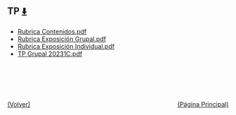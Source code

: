 
<html>
<body>
<h2>TP <a href="https://downgit.github.io/#/home?url=https://github.com/Apuntes-FIUBA/Apuntes-Electronica/tree/main/95 - Computación/9507 - Teoria del Lenguaje de Programacion/TP" style="font-size:20px">  ⬇️ </a></h2>
<ul>
    <li><a href="Rubrica Contenidos.pdf">Rubrica Contenidos.pdf</a></li>
    <li><a href="Rubrica Exposición Grupal.pdf">Rubrica Exposición Grupal.pdf</a></li>
    <li><a href="Rubrica Exposición Individual.pdf">Rubrica Exposición Individual.pdf</a></li>
    <li><a href="TP Grupal 20231C.pdf">TP Grupal 20231C.pdf</a></li>
</ul>
</body>
</html>











<br><br><br><br><br><a href="../" style="float: left">(Volver)</a> <a href="https://apuntes-fiuba.github.io/Apuntes-Electronica" style="float: right">(Página Principal)</a>
